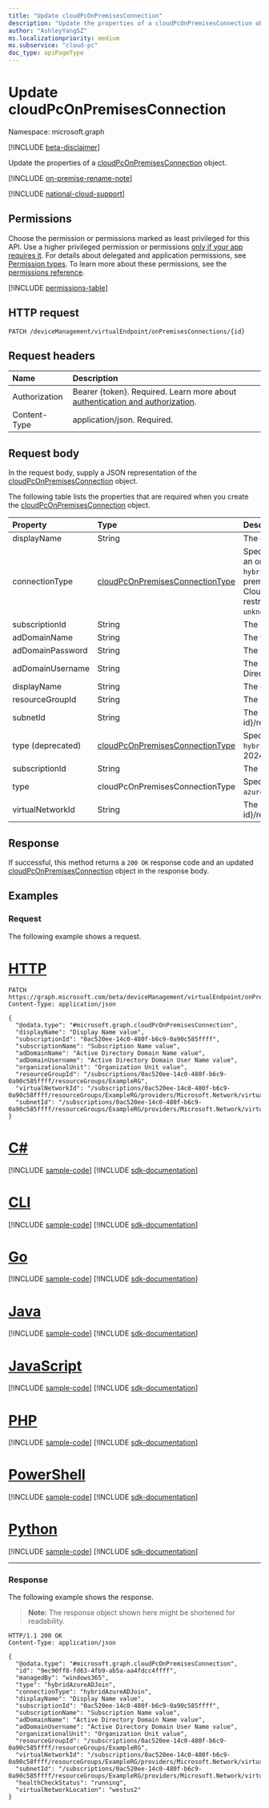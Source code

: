 ```yaml
---
title: "Update cloudPcOnPremisesConnection"
description: "Update the properties of a cloudPcOnPremisesConnection object."
author: "AshleyYangSZ"
ms.localizationpriority: medium
ms.subservice: "cloud-pc"
doc_type: apiPageType
---
```


# Update cloudPcOnPremisesConnection

Namespace: microsoft.graph

[!INCLUDE [beta-disclaimer](../../includes/beta-disclaimer.md)]

Update the properties of a [cloudPcOnPremisesConnection](../resources/cloudpconpremisesconnection.md) object.

[!INCLUDE [on-premise-rename-note](../../includes/on-premise-rename-note.md)]

[!INCLUDE [national-cloud-support](../../includes/global-us.md)]

## Permissions

Choose the permission or permissions marked as least privileged for this API. Use a higher privileged permission or permissions [only if your app requires it](/graph/permissions-overview#best-practices-for-using-microsoft-graph-permissions). For details about delegated and application permissions, see [Permission types](/graph/permissions-overview#permission-types). To learn more about these permissions, see the [permissions reference](/graph/permissions-reference).

<!-- { "blockType": "permissions", "name": "cloudpconpremisesconnection_update" } -->
[!INCLUDE [permissions-table](../includes/permissions/cloudpconpremisesconnection-update-permissions.md)]

## HTTP request

<!-- {
  "blockType": "ignored"
}
-->

``` http
PATCH /deviceManagement/virtualEndpoint/onPremisesConnections/{id}
```

## Request headers

| Name          | Description                |
| :------------ | :------------------------  |
|Authorization|Bearer {token}. Required. Learn more about [authentication and authorization](/graph/auth/auth-concepts).|
| Content-Type  | application/json. Required.|

## Request body

In the request body, supply a JSON representation of the [cloudPcOnPremisesConnection](../resources/cloudpconpremisesconnection.md) object.

The following table lists the properties that are required when you create the [cloudPcOnPremisesConnection](../resources/cloudpconpremisesconnection.md) object.

|Property|Type|Description|
|:---|:---|:---|
|displayName|String|The display name for the Azure network connection.|
|connectionType|[cloudPcOnPremisesConnectionType](../resources/cloudpconpremisesconnection.md#cloudpconpremisesconnectiontype-values)|Specifies the method by which a provisioned Cloud PC is joined to Microsoft Entra. The `azureADJoin` option indicates the absence of an on-premises Active Directory (AD) in the current tenant that results in the Cloud PC device only joining to Microsoft Entra. The `hybridAzureADJoin` option indicates the presence of an on-premises AD in the current tenant and that the Cloud PC joins both the on-premises AD and Microsoft Entra. The selected option also determines the types of users who can be assigned and can sign into a Cloud PC. The `azureADJoin` option allows both cloud-only and hybrid users to be assigned and sign in, whereas `hybridAzureADJoin` is restricted to hybrid users only. The default value is `hybridAzureADJoin`. The possible values are: `hybridAzureADJoin`, `azureADJoin`, `unknownFutureValue`.|
|subscriptionId|String|The ID of the target Azure subscription that’s associated with your tenant.|
|adDomainName|String|The fully qualified domain name (FQDN) of the Active Directory domain you want to join.|
|adDomainPassword|String|The password associated with **adDomainUsername**.|
|adDomainUsername|String|The username of an Active Directory account (user or service account) that has permissions to create computer objects in Active Directory. Required format: username@contoso.com.|
|displayName|String|The display name for the Azure network connection.|
|resourceGroupId|String|The ID of the target resource group. Required format: "/subscriptions/{subscription-id}/resourceGroups/{resourceGroupName}".|
|subnetId|String|The ID of the target subnet. Required format: "/subscriptions/{subscription-id}/resourceGroups/{resourceGroupName}/providers/Microsoft.Network/virtualNetworks/{virtualNetworkId}/subnets/{subnetName}".|
|type (deprecated)|[cloudPcOnPremisesConnectionType](../resources/cloudpconpremisesconnection.md#cloudpconpremisesconnectiontype-values)|Specifies how the provisioned Cloud PC joins to Microsoft Entra ID. The default value is `hybridAzureADJoin`. Possible values are: `hybridAzureADJoin`, `azureADJoin`, `unknownFutureValue`. The **type** property is deprecated and stopped returning data on January 31, 2024. Goind forward, use the **connectionType** property.|
|subscriptionId|String|The ID of the target Azure subscription that’s associated with your tenant.|
|type|cloudPcOnPremisesConnectionType|Specifies how the provisioned Cloud PC joins to Microsoft Entra ID. The default value is `hybridAzureADJoin`. Possible values are: `azureADJoin`, `hybridAzureADJoin`, `unknownFutureValue`.|
|virtualNetworkId|String|The ID of the target virtual network. Required format: "/subscriptions/{subscription-id}/resourceGroups/{resourceGroupName}/providers/Microsoft.Network/virtualNetworks/{virtualNetworkName}".|

## Response

If successful, this method returns a `200 OK` response code and an updated [cloudPcOnPremisesConnection](../resources/cloudpconpremisesconnection.md) object in the response body.

## Examples

### Request

The following example shows a request.

# [HTTP](#tab/http)
<!-- {
  "blockType": "request",
  "name": "update_onpremisesconnections"
}
-->

``` http
PATCH https://graph.microsoft.com/beta/deviceManagement/virtualEndpoint/onPremisesConnections/{id}
Content-Type: application/json

{
  "@odata.type": "#microsoft.graph.cloudPcOnPremisesConnection",
  "displayName": "Display Name value",
  "subscriptionId": "0ac520ee-14c0-480f-b6c9-0a90c585ffff",
  "subscriptionName": "Subscription Name value",
  "adDomainName": "Active Directory Domain Name value",
  "adDomainUsername": "Active Directory Domain User Name value",
  "organizationalUnit": "Organization Unit value",
  "resourceGroupId": "/subscriptions/0ac520ee-14c0-480f-b6c9-0a90c585ffff/resourceGroups/ExampleRG",
  "virtualNetworkId": "/subscriptions/0ac520ee-14c0-480f-b6c9-0a90c58ffff/resourceGroups/ExampleRG/providers/Microsoft.Network/virtualNetworks/ExampleVNet",
  "subnetId": "/subscriptions/0ac520ee-14c0-480f-b6c9-0a90c585ffff/resourceGroups/ExampleRG/providers/Microsoft.Network/virtualNetworks/ExampleVNet/subnets/default"
}
```

# [C#](#tab/csharp)
[!INCLUDE [sample-code](../includes/snippets/csharp/update-onpremisesconnections-csharp-snippets.md)]
[!INCLUDE [sdk-documentation](../includes/snippets/snippets-sdk-documentation-link.md)]

# [CLI](#tab/cli)
[!INCLUDE [sample-code](../includes/snippets/cli/update-onpremisesconnections-cli-snippets.md)]
[!INCLUDE [sdk-documentation](../includes/snippets/snippets-sdk-documentation-link.md)]

# [Go](#tab/go)
[!INCLUDE [sample-code](../includes/snippets/go/update-onpremisesconnections-go-snippets.md)]
[!INCLUDE [sdk-documentation](../includes/snippets/snippets-sdk-documentation-link.md)]

# [Java](#tab/java)
[!INCLUDE [sample-code](../includes/snippets/java/update-onpremisesconnections-java-snippets.md)]
[!INCLUDE [sdk-documentation](../includes/snippets/snippets-sdk-documentation-link.md)]

# [JavaScript](#tab/javascript)
[!INCLUDE [sample-code](../includes/snippets/javascript/update-onpremisesconnections-javascript-snippets.md)]
[!INCLUDE [sdk-documentation](../includes/snippets/snippets-sdk-documentation-link.md)]

# [PHP](#tab/php)
[!INCLUDE [sample-code](../includes/snippets/php/update-onpremisesconnections-php-snippets.md)]
[!INCLUDE [sdk-documentation](../includes/snippets/snippets-sdk-documentation-link.md)]

# [PowerShell](#tab/powershell)
[!INCLUDE [sample-code](../includes/snippets/powershell/update-onpremisesconnections-powershell-snippets.md)]
[!INCLUDE [sdk-documentation](../includes/snippets/snippets-sdk-documentation-link.md)]

# [Python](#tab/python)
[!INCLUDE [sample-code](../includes/snippets/python/update-onpremisesconnections-python-snippets.md)]
[!INCLUDE [sdk-documentation](../includes/snippets/snippets-sdk-documentation-link.md)]

---

### Response

The following example shows the response.

>**Note:** The response object shown here might be shortened for readability.
<!-- {
  "blockType": "response",
  "truncated": true,
  "@odata.type": "microsoft.graph.cloudPcOnPremisesConnection"
}
-->

``` http
HTTP/1.1 200 OK
Content-Type: application/json

{
  "@odata.type": "#microsoft.graph.cloudPcOnPremisesConnection",
  "id": "9ec90ff8-fd63-4fb9-ab5a-aa4fdcc4ffff",
  "managedBy": "windows365",
  "type": "hybridAzureADJoin",
  "connectionType": "hybridAzureADJoin",
  "displayName": "Display Name value",
  "subscriptionId": "0ac520ee-14c0-480f-b6c9-0a90c585ffff",
  "subscriptionName": "Subscription Name value",
  "adDomainName": "Active Directory Domain Name value",
  "adDomainUsername": "Active Directory Domain User Name value",
  "organizationalUnit": "Organization Unit value",
  "resourceGroupId": "/subscriptions/0ac520ee-14c0-480f-b6c9-0a90c585ffff/resourceGroups/ExampleRG",
  "virtualNetworkId": "/subscriptions/0ac520ee-14c0-480f-b6c9-0a90c58ffff/resourceGroups/ExampleRG/providers/Microsoft.Network/virtualNetworks/ExampleVNet",
  "subnetId": "/subscriptions/0ac520ee-14c0-480f-b6c9-0a90c585ffff/resourceGroups/ExampleRG/providers/Microsoft.Network/virtualNetworks/ExampleVNet/subnets/default",
  "healthCheckStatus": "running",
  "virtualNetworkLocation": "westus2"
}
```

